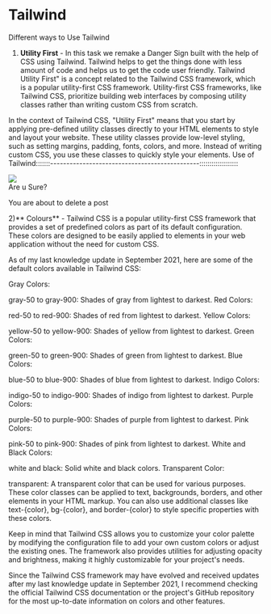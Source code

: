 # Tailwind
Different ways to Use Tailwind

1) **Utility First** - In this task we remake a Danger Sign built with the help of CSS using Tailwind. Tailwind helps to get the things done with less amount of code and helps us to get the code user friendly. Tailwind Utility First" is a concept related to the Tailwind CSS framework, which is a popular utility-first CSS framework. Utility-first CSS frameworks, like Tailwind CSS, prioritize building web interfaces by composing utility classes rather than writing custom CSS from scratch.

In the context of Tailwind CSS, "Utility First" means that you start by applying pre-defined utility classes directly to your HTML elements to style and layout your website. These utility classes provide low-level styling, such as setting margins, padding, fonts, colors, and more. Instead of writing custom CSS, you use these classes to quickly style your elements.
Use of Tailwind:::::::----------------------------------------------:::::::::::::::::::
    <!-- Tailwind Version -->
    <div class="flex items-center p-6 max-w-sm mx-auto bg-white rounded-xl shadow-lg space-x-4 mt-12">
      <img class="w-12 h-12" src="../assets/img/warning.svg">
      <div>
        <div class="text-xl font-medium text-black">Are u Sure?</div>
        <p class="text-slate-500">You are about to delete a post</p>
      </div>
    </div>


    
2)** Colours** - Tailwind CSS is a popular utility-first CSS framework that provides a set of predefined colors as part of its default configuration. These colors are designed to be easily applied to elements in your web application without the need for custom CSS.

As of my last knowledge update in September 2021, here are some of the default colors available in Tailwind CSS:

Gray Colors:

gray-50 to gray-900: Shades of gray from lightest to darkest.
Red Colors:

red-50 to red-900: Shades of red from lightest to darkest.
Yellow Colors:

yellow-50 to yellow-900: Shades of yellow from lightest to darkest.
Green Colors:

green-50 to green-900: Shades of green from lightest to darkest.
Blue Colors:

blue-50 to blue-900: Shades of blue from lightest to darkest.
Indigo Colors:

indigo-50 to indigo-900: Shades of indigo from lightest to darkest.
Purple Colors:

purple-50 to purple-900: Shades of purple from lightest to darkest.
Pink Colors:

pink-50 to pink-900: Shades of pink from lightest to darkest.
White and Black Colors:

white and black: Solid white and black colors.
Transparent Color:

transparent: A transparent color that can be used for various purposes.
These color classes can be applied to text, backgrounds, borders, and other elements in your HTML markup. You can also use additional classes like text-{color}, bg-{color}, and border-{color} to style specific properties with these colors.

Keep in mind that Tailwind CSS allows you to customize your color palette by modifying the configuration file to add your own custom colors or adjust the existing ones. The framework also provides utilities for adjusting opacity and brightness, making it highly customizable for your project's needs.

Since the Tailwind CSS framework may have evolved and received updates after my last knowledge update in September 2021, I recommend checking the official Tailwind CSS documentation or the project's GitHub repository for the most up-to-date information on colors and other features.
